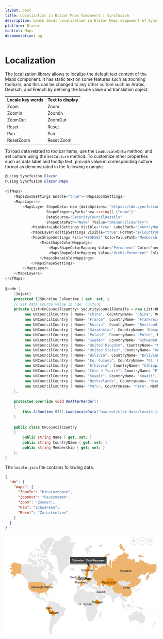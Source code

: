 ```yaml
---
layout: post
title: Localization in Blazor Maps Component | Syncfusion 
description: Learn about Localization in Blazor Maps component of Syncfusion, and more details.
platform: Blazor
control: Maps
documentation: ug
---
```


# Localization

The localization library allows to localize the default text content of the Maps component. It has static text on some features such as zooming toolbars, and this can be changed to any other culture such as Arabic, Deutsch, and French by defining the locale value and translation object.

<!-- markdownlint-disable MD033 -->

<table>
<tr>
<td><b>Locale key words</b></td>
<td><b>Text to display</b></td>
</tr>
<tr>
<td>Zoom</td>
<td>Zoom</td>
</tr>
<tr>
<td>ZoomIn</td>
<td>ZoomIn</td>
</tr>
<tr>
<td>ZoomOut</td>
<td>ZoomOut</td>
</tr>
<tr>
<td>Reset</td>
<td>Reset</td>
</tr>
<tr>
<td>Pan</td>
<td>Pan</td>
</tr>
<tr>
<td>ResetZoom</td>
<td>Reset Zoom</td>
</tr>
</table>

To load data related to toolbar items, use the `LoadLocaleData` method, and set culture using the `SetCulture` method. To customize other properties such as data label and tooltip text, provide value in corresponding culture format as demonstrated in the following example.

```csharp
@using Syncfusion.Blazor
@using Syncfusion.Blazor.Maps

<SfMaps>
    <MapsZoomSettings Enable="true"></MapsZoomSettings>
    <MapsLayers>
        <MapsLayer ShapeData='new {dataOptions= "https://cdn.syncfusion.com/maps/map-data/world-map.json"}'
                   ShapePropertyPath='new string[] {"name"}'
                   DataSource="SecurityCouncilDetails"
                   ShapeDataPath="Name" TValue="UNCouncilCountry">
            <MapsDataLabelSettings Visible="true" LabelPath="CountryName"></MapsDataLabelSettings>
            <MapsLayerTooltipSettings Visible="true" Format="${CountryName} - ${Membership}"></MapsLayerTooltipSettings>
            <MapsShapeSettings Fill="#E5E5E5" ColorValuePath="Membership">
                <MapsShapeColorMappings>
                    <MapsShapeColorMapping Value="Permanent" Color='new string[] {"#EDB46F"}'></MapsShapeColorMapping>
                    <MapsShapeColorMapping Value="Nicht-Permanent" Color='new string[] {"#F1931B"}'></MapsShapeColorMapping>
                </MapsShapeColorMappings>
            </MapsShapeSettings>
        </MapsLayer>
    </MapsLayers>
</SfMaps>

@code {
    [Inject]
    protected IJSRuntime JsRuntime { get; set; }
    // Set data source value in 'de' culture
    private List<UNCouncilCountry> SecurityCouncilDetails = new List<UNCouncilCountry>{
         new UNCouncilCountry { Name= "China", CountryName= "China", Membership= "Permanent"},
         new UNCouncilCountry { Name= "France", CountryName= "Frankreich", Membership= "Permanent" },
         new UNCouncilCountry { Name= "Russia", CountryName= "Russland", Membership= "Permanent"},
         new UNCouncilCountry { Name= "Kazakhstan", CountryName= "Kasachstan", Membership= "Nicht-Permanent"},
         new UNCouncilCountry { Name= "Poland", CountryName= "Polen", Membership= "Nicht-Permanent"},
         new UNCouncilCountry { Name= "Sweden", CountryName= "Schweden", Membership= "Nicht-Permanent"},
         new UNCouncilCountry { Name= "United Kingdom", CountryName= "Großbritannien", Membership= "Permanent"},
         new UNCouncilCountry { Name= "United States", CountryName= "Vereinigte Staaten", Membership= "Permanent"},
         new UNCouncilCountry { Name= "Bolivia", CountryName= "Bolivien", Membership= "Nicht-Permanent"},
         new UNCouncilCountry { Name= "Eq. Guinea", CountryName= "Gl. Guinea", Membership= "Nicht-Permanent"},
         new UNCouncilCountry { Name= "Ethiopia", CountryName= "Äthiopien", Membership= "Nicht-Permanent"},
         new UNCouncilCountry { Name= "Côte d Ivoire", CountryName= "Elfenbeinküste", Membership= "Permanent"},
         new UNCouncilCountry { Name= "Kuwait", CountryName= "Kuwait", Membership= "Nicht-Permanent"},
         new UNCouncilCountry { Name= "Netherlands", CountryName= "Niederlande", Membership= "Nicht-Permanent"},
         new UNCouncilCountry { Name= "Peru", CountryName= "Peru", Membership= "Nicht-Permanent"}
    };

    protected override void OnAfterRender()
    {
        this.JsRuntime.Sf().LoadLocaleData("wwwroot/cldr-data/locale.json").SetCulture("de");
    }

    public class UNCouncilCountry
    {
        public string Name { get; set; }
        public string CountryName { get; set; }
        public string Membership { get; set; }
    };
}
```

The `locale.json` file contains following data.

```json
{
  "de": {
    "maps": {
      "ZoomIn": "hineinzoomen",
      "ZoomOut": "Rauszoomen",
      "Zoom": "Zoomen",
      "Pan": "Schwenken",
      "Reset": "Zurücksetzen"
    }
  }
}
```

![Maps with localization](./images/Localization/Localization.png)
